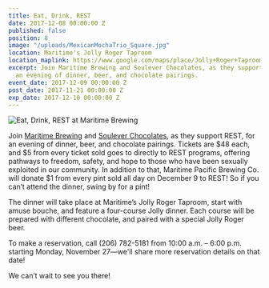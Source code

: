```yaml
---
title: Eat, Drink, REST
date: 2017-12-08 00:00:00 Z
published: false
position: 8
image: "/uploads/MexicanMochaTrio_Square.jpg"
location: Maritime's Jolly Roger Taproom
location_maplink: https://www.google.com/maps/place/Jolly+Roger+Taproom/@47.6627175,-122.3738766,17z/data=!3m1!4b1!4m5!3m4!1s0x549015b73c24b95f:0xc244856261202cac!8m2!3d47.6627139!4d-122.3716879
excerpt: Join Maritime Brewing and Soulever Chocolates, as they support REST, for
  an evening of dinner, beer, and chocolate pairings.
event_date: 2017-12-09 00:00:00 Z
post_date: 2017-11-21 00:00:00 Z
exp_date: 2017-12-10 00:00:00 Z
---
```


![Eat, Drink, REST at Maritime Brewing](/uploads/REST-event_Maritime-Soulever.jpg)

Join [Maritime Brewing](https://www.maritimebrewery.com/) and [Soulever Chocolates](http://souleverchocolates.com/), as they support REST, for an evening of dinner, beer, and chocolate pairings. Tickets are $48 each, and $5 from every ticket sold goes to directly to REST programs, offering pathways to freedom, safety, and hope to those who have been sexually exploited in our community. In addition to that, Maritime Pacific Brewing Co.  will donate $1 from every pint sold all day on December 9 to REST! So if you can’t attend the dinner, swing by for a pint!

The dinner will take place at Maritime’s Jolly Roger Taproom, start with amuse bouche, and feature a four-course Jolly dinner. Each course will be prepared with different chocolate, and paired with a special Jolly Roger beer.

To make a reservation, call (206) 782-5181 from 10:00 a.m. – 6:00 p.m. starting Monday, November 27—we'll share more reservation details on that date!

We can’t wait to see you there!